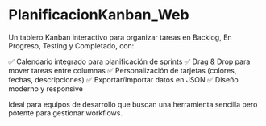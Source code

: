# PlanificacionKanban_Web
 Un tablero Kanban interactivo para organizar tareas en Backlog, En Progreso, Testing y Completado, con:  
 
   ✅ Calendario integrado para planificación de sprints 
   ✅ Drag & Drop para mover tareas entre columnas 
   ✅ Personalización de tarjetas (colores, fechas, descripciones) 
   ✅ Exportar/Importar datos en JSON 
   ✅ Diseño moderno y responsive  

 
 Ideal para equipos de desarrollo que buscan una herramienta sencilla pero potente para gestionar workflows.
